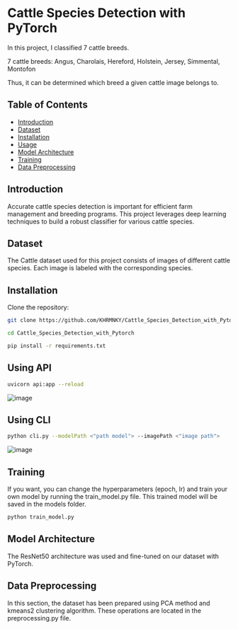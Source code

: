 # Cattle Species Detection with PyTorch
In this project, I classified 7 cattle breeds.

7 cattle breeds: Angus, Charolais, Hereford, Holstein, Jersey, Simmental, Montofon

Thus, it can be determined which breed a given cattle image belongs to.


## Table of Contents

- [Introduction](#introduction)
- [Dataset](#dataset)
- [Installation](#installation)
- [Usage](#usage)
- [Model Architecture](#model-architecture)
- [Training](#training)
- [Data Preprocessing]((#data-preprocessing))


## Introduction

Accurate cattle species detection is important for efficient farm management and breeding programs. This project leverages deep learning techniques to build a robust classifier for various cattle species.

## Dataset

The Cattle dataset used for this project consists of images of different cattle species. Each image is labeled with the corresponding species.

## Installation

Clone the repository:

```bash
git clone https://github.com/KHRMNKY/Cattle_Species_Detection_with_Pytorch.git

cd Cattle_Species_Detection_with_Pytorch

pip install -r requirements.txt
```


## Using API
```bash
uvicorn api:app --reload
```
![image](https://github.com/user-attachments/assets/8cae0c8d-1dd2-4228-97d9-24379a02a06a)


## Using CLI
```bash
python cli.py --modelPath <"path model"> --imagePath <"image path">
```
![image](https://github.com/user-attachments/assets/87b59a8c-f008-4360-b066-9521c5b30ac8)



## Training

If you want, you can change the hyperparameters (epoch, lr) and train your own model by running the train_model.py file. This trained model will be saved in the models folder.

```bash
python train_model.py
```

## Model Architecture
The ResNet50 architecture was used and fine-tuned on our dataset with PyTorch.


## Data Preprocessing
In this section, the dataset has been prepared using PCA method and  kmeans2 clustering algorithm.
These operations are located in the preprocessing.py file.

